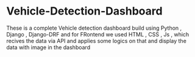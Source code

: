 # Vehicle-Detection-Dashboard
 These is a complete Vehicle detection dashboard build using Python , Django , Django-DRF and for FRontend we used HTML , CSS , Js , which recives the data via API and applies some logics on that and display the data with image in the dashboard
